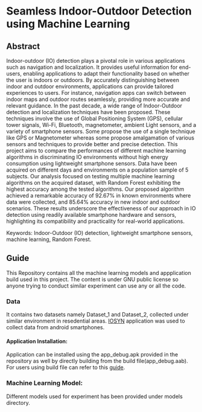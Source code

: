 # Seamless Indoor-Outdoor Detection using Machine Learning

## Abstract
Indoor-outdoor (IO) detection plays a pivotal role in various applications such as navigation and localization. It provides useful information for end-users, enabling applications to adapt their functionality based on whether the user is indoors or outdoors. By accurately distinguishing between indoor and outdoor environments, applications can provide tailored experiences to users. For instance, navigation apps can switch between indoor maps and outdoor routes seamlessly, providing more accurate and relevant guidance. In the past decade, a wide range of Indoor-Outdoor detection and localization techniques have been proposed. These techniques involve the use of Global Positioning System (GPS), cellular tower signals, Wi-Fi, Bluetooth, magnetometer, ambient Light sensors, and a variety of smartphone sensors. Some propose the use of a single technique like GPS or Magnetometer whereas some propose amalgamation of various sensors and techniques to provide better and precise detection. This project aims to compare the performances of different machine learning algorithms in discriminating IO environments without high energy consumption using lightweight smartphone sensors. Data have been acquired on different days and environments on a population sample of 5 subjects. Our analysis focused on testing multiple machine learning algorithms on the acquired dataset, with Random Forest exhibiting the highest accuracy among the tested algorithms. Our proposed algorithm achieved a remarkable accuracy of 92.67% in known environments where data were collected, and 85.64% accuracy in new indoor and outdoor scenarios. These results underscore the effectiveness of our approach in IO detection using readily available smartphone hardware and sensors, highlighting its compatibility and practicality for real-world applications.

Keywords: Indoor-Outdoor (IO) detection, lightweight smartphone sensors, machine learning, Random Forest.

## Guide

This Repository contains all the machine learning models and appplication build used in this project. The content is under GNU public license so anyone trying to conduct similar experiment can use any or all the code.

### Data

It contains two datasets namely Dataset_1 and Dataset_2, collected under similar environment in resedential areas.
[IOSYN](https://github.com/rishiagl/iosyn) application was used to collect data from android smartphones.

#### Application Installation:

Application can be installed using the app_debug.apk provided in the repository as well by directly building from the build file(app_debug.aab). For users using build file can refer to this [guide](https://stackoverflow.com/questions/53040047/generate-an-apk-file-from-an-aab-file-android-app-bundle).

### Machine Learning Model:

Different models used for experiment has been provided under models directory.
